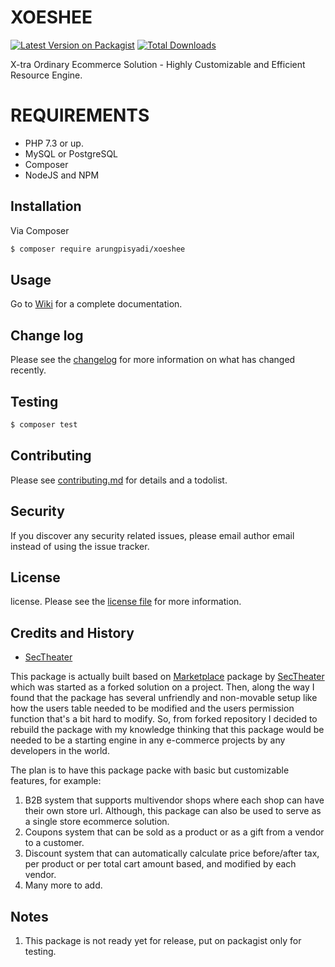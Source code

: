 # XOESHEE
[![Latest Version on Packagist][ico-version]][link-packagist]
[![Total Downloads][ico-downloads]][link-downloads]

X-tra Ordinary Ecommerce Solution - Highly Customizable and Efficient Resource Engine.

# REQUIREMENTS
* PHP 7.3 or up.
* MySQL or PostgreSQL
* Composer
* NodeJS and NPM

## Installation

Via Composer

``` bash
$ composer require arungpisyadi/xoeshee
```

## Usage
Go to [Wiki][link-wiki] for a complete documentation.

## Change log

Please see the [changelog](changelog.md) for more information on what has changed recently.

## Testing

``` bash
$ composer test
```

## Contributing

Please see [contributing.md](contributing.md) for details and a todolist.

## Security

If you discover any security related issues, please email author email instead of using the issue tracker.

## License

license. Please see the [license file](license.md) for more information.

[ico-version]: https://img.shields.io/packagist/v/arungpisyadi/xoeshee.svg?style=flat-square
[ico-downloads]: https://img.shields.io/packagist/dt/arungpisyadi/xoeshee.svg?style=flat-square
[ico-travis]: https://img.shields.io/travis/arungpisyadi/xoeshee/master.svg?style=flat-square
[ico-styleci]: https://styleci.io/repos/12345678/shield

[link-packagist]: https://packagist.org/packages/arungpisyadi/xoeshee
[link-downloads]: https://packagist.org/packages/arungpisyadi/xoeshee
[link-travis]: https://travis-ci.org/arungpisyadi/xoeshee
[link-styleci]: https://styleci.io/repos/12345678
[link-author]: https://github.com/arungpisyadi
[link-contributors]: ../../contributors
[link-wiki]: https://github.com/arungpisyadi/xoeshee/wiki

## Credits and History
- [SecTheater](https://github.com/SecTheater)

This package is actually built based on [Marketplace](https://github.com/SecTheater/marketplace) package by [SecTheater](https://github.com/SecTheater) which was started as a forked solution on a project. Then, along the way I found that the package has several unfriendly and non-movable setup like how the users table needed to be modified and the users permission function that's a bit hard to modify. So, from forked repository I decided to rebuild the package with my knowledge thinking that this package would be needed to be a starting engine in any e-commerce projects by any developers in the world.

The plan is to have this package packe with basic but customizable features, for example:
1. B2B system that supports multivendor shops where each shop can have their own store url. Although, this package can also be used to serve as a single store ecommerce solution.
2. Coupons system that can be sold as a product or as a gift from a vendor to a customer.
3. Discount system that can automatically calculate price before/after tax, per product or per total cart amount based, and modified by each vendor.
4. Many more to add.

## Notes
1. This package is not ready yet for release, put on packagist only for testing.